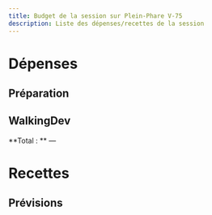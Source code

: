 ```yaml
---
title: Budget de la session sur Plein-Phare V-75
description: Liste des dépenses/recettes de la session
---
```


# Dépenses

## Préparation

## WalkingDev


**Total : **
—

# Recettes

## Prévisions

